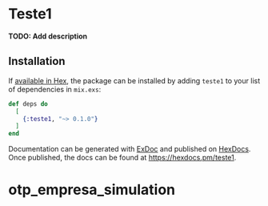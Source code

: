 # Teste1

**TODO: Add description**

## Installation

If [available in Hex](https://hex.pm/docs/publish), the package can be installed
by adding `teste1` to your list of dependencies in `mix.exs`:

```elixir
def deps do
  [
    {:teste1, "~> 0.1.0"}
  ]
end
```

Documentation can be generated with [ExDoc](https://github.com/elixir-lang/ex_doc)
and published on [HexDocs](https://hexdocs.pm). Once published, the docs can
be found at <https://hexdocs.pm/teste1>.

# otp_empresa_simulation
